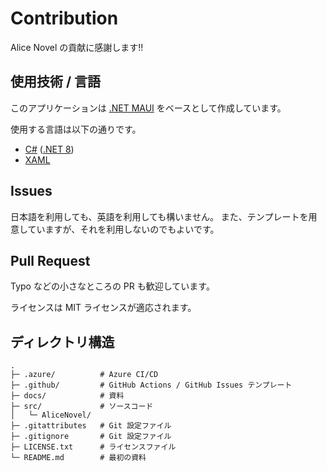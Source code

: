 # Contribution
Alice Novel の貢献に感謝します!!

## 使用技術 / 言語
このアプリケーションは [.NET MAUI] をベースとして作成しています。

使用する言語は以下の通りです。
- [C#] ([.NET 8])
- [XAML]

[.NET MAUI]: https://dot.net/maui ".NET MAUI"
[C#]: https://learn.microsoft.com/en-us/dotnet/csharp/ "C# 資料"
[.NET 8]: https://dot.net ".NET"
[XAML]: https://learn.microsoft.com/en-us/dotnet/maui/xaml/ ".NET MAUI XAML 資料"

## Issues
日本語を利用しても、英語を利用しても構いません。
また、テンプレートを用意していますが、それを利用しないのでもよいです。

## Pull Request
Typo などの小さなところの PR も歓迎しています。

ライセンスは MIT ライセンスが適応されます。

## ディレクトリ構造
```
.
├─ .azure/          # Azure CI/CD
├─ .github/         # GitHub Actions / GitHub Issues テンプレート
├─ docs/            # 資料
├─ src/             # ソースコード
│   └─ AliceNovel/
├─ .gitattributes   # Git 設定ファイル
├─ .gitignore       # Git 設定ファイル
├─ LICENSE.txt      # ライセンスファイル
└─ README.md        # 最初の資料
```
